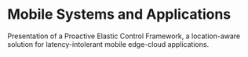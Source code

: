 # Mobile Systems and Applications
Presentation of a Proactive Elastic Control Framework, a location-aware solution for latency-intolerant mobile edge-cloud applications.

